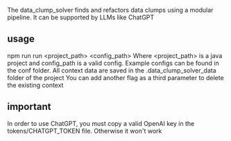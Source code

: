 The data_clump_solver finds and refactors data clumps using a modular pipeline. It can be supported by LLMs like ChatGPT

## usage

npm run run <project_path> <config_path>
Where <project_path> is a java project and config_path is a valid config.
Example configs can be found in the conf folder.
All context data are saved in the .data_clump_solver_data folder of the project
You can add another flag as a third parameter to delete the existing context

## important
In order to use ChatGPT, you must copy a valid OpenAI key in the tokens/CHATGPT_TOKEN file. Otherwise it won't work